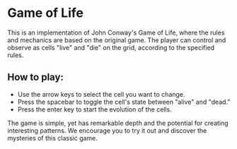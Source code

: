 
# Game of Life

This is an implementation of John Conway's Game of Life, where the rules and mechanics are based on the original game. The player can control and observe as cells "live" and "die" on the grid, according to the specified rules.

## How to play:
- Use the arrow keys to select the cell you want to change.
- Press the spacebar to toggle the cell's state between "alive" and "dead."
- Press the enter key to start the evolution of the cells.

The game is simple, yet has remarkable depth and the potential for creating interesting patterns. We encourage you to try it out and discover the mysteries of this classic game.

